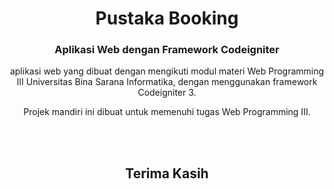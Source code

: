 <h1 align="center">Pustaka Booking</h1>
<h3 align="center">Aplikasi Web dengan Framework Codeigniter</h3>


<p align='center'>aplikasi web yang dibuat dengan mengikuti modul materi Web Programming III Universitas Bina Sarana Informatika, dengan menggunakan framework Codeigniter 3.</p>

<p align='center'>Projek mandiri ini dibuat untuk memenuhi tugas Web Programming III.</p>

<br>
<br>
<h2 align='center'>Terima Kasih</h2>
